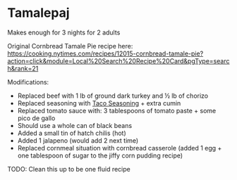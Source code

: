 # Tamalepaj

Makes enough for 3 nights for 2 adults

Original Cornbread Tamale Pie recipe here: https://cooking.nytimes.com/recipes/12015-cornbread-tamale-pie?action=click&module=Local%20Search%20Recipe%20Card&pgType=search&rank=21

Modifications:
* Replaced beef with 1 lb of ground dark turkey and ½ lb of chorizo 
* Replaced seasoning with [Taco Seasoning](../miscellaneous/taco-seasoning.md) + extra cumin 
* Replaced tomato sauce with: 3 tablespoons of tomato paste + some pico de gallo 
* Should use a whole can of black beans
* Added a small tin of hatch chilis (hot)
* Added 1 jalapeno (would add 2 next time)
* Replaced cornmeal situation with cornbread casserole (added 1 egg + one tablespoon of sugar to the jiffy corn pudding recipe)


TODO: Clean this up to be one fluid recipe
